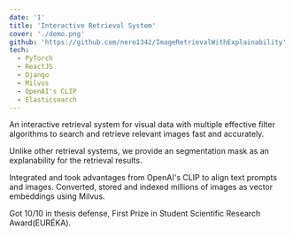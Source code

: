```yaml
---
date: '1'
title: 'Interactive Retrieval System'
cover: './demo.png'
github: 'https://github.com/nero1342/ImageRetrievalWithExplainability'
tech:
  - PyTorch
  - ReactJS
  - Django
  - Milvus
  - OpenAI's CLIP
  - Elasticsearch
---
```


An interactive retrieval system for visual data with multiple effective filter algorithms to search and retrieve relevant images fast and accurately.

Unlike other retrieval systems, we provide an segmentation mask as an explanability for the retrieval results.

Integrated and took advantages from OpenAI's CLIP to align text prompts and images. Converted, stored and indexed millions of images as vector embeddings using Milvus.

Got 10/10 in thesis defense, First Prize in Student Scientific Research Award(EURÉKA).
